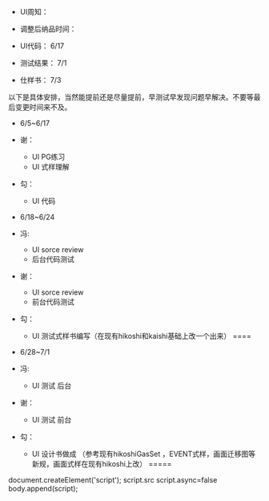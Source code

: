 
+ UI周知：

+ 调整后纳品时间：
+ UI代码：    6/17
+ 测试结果： 7/1
+ 仕样书：    7/3

以下是具体安排，当然能提前还是尽量提前，早测试早发现问题早解决。不要等最后变更时间来不及。
+ 6/5~6/17
+ 谢：
    + UI   PG练习     
    + UI   式样理解 
+ 勾：
    + UI 代码
+ 6/18~6/24
+ 冯:
    + UI   sorce review
    + 后台代码测试
+ 谢：
    + UI   sorce review
    + 前台代码测试
+ 勾：
    + UI   测试式样书编写（在现有hikoshi和kaishi基础上改一个出来）
====
+ 6/28~7/1
+ 冯:
    
    + UI  测试   后台
+ 谢：
    
    + UI  测试   前台
+ 勾：
    + UI  设计书做成 （参考现有hikoshiGasSet ，EVENT式样，画面迁移图等新规，画面式样在现有hikoshi上改）
=====

document.createElement('script');
script.src
script.async=false
body.append(script);

